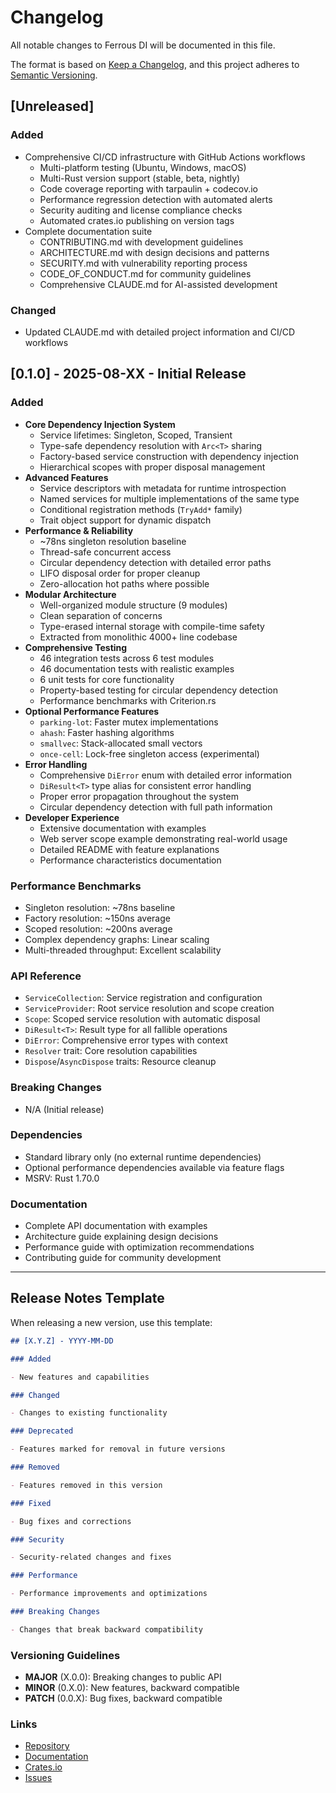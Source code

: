 # Changelog

All notable changes to Ferrous DI will be documented in this file.

The format is based on [Keep a Changelog](https://keepachangelog.com/en/1.0.0/),
and this project adheres to [Semantic Versioning](https://semver.org/spec/v2.0.0.html).

## [Unreleased]

### Added

- Comprehensive CI/CD infrastructure with GitHub Actions workflows
  - Multi-platform testing (Ubuntu, Windows, macOS)
  - Multi-Rust version support (stable, beta, nightly)
  - Code coverage reporting with tarpaulin + codecov.io
  - Performance regression detection with automated alerts
  - Security auditing and license compliance checks
  - Automated crates.io publishing on version tags
- Complete documentation suite
  - CONTRIBUTING.md with development guidelines
  - ARCHITECTURE.md with design decisions and patterns
  - SECURITY.md with vulnerability reporting process
  - CODE_OF_CONDUCT.md for community guidelines
  - Comprehensive CLAUDE.md for AI-assisted development

### Changed

- Updated CLAUDE.md with detailed project information and CI/CD workflows

## [0.1.0] - 2025-08-XX - Initial Release

### Added

- **Core Dependency Injection System**
  - Service lifetimes: Singleton, Scoped, Transient
  - Type-safe dependency resolution with `Arc<T>` sharing
  - Factory-based service construction with dependency injection
  - Hierarchical scopes with proper disposal management
- **Advanced Features**
  - Service descriptors with metadata for runtime introspection
  - Named services for multiple implementations of the same type
  - Conditional registration methods (`TryAdd*` family)
  - Trait object support for dynamic dispatch
- **Performance & Reliability**
  - ~78ns singleton resolution baseline
  - Thread-safe concurrent access
  - Circular dependency detection with detailed error paths
  - LIFO disposal order for proper cleanup
  - Zero-allocation hot paths where possible
- **Modular Architecture**
  - Well-organized module structure (9 modules)
  - Clean separation of concerns
  - Type-erased internal storage with compile-time safety
  - Extracted from monolithic 4000+ line codebase
- **Comprehensive Testing**
  - 46 integration tests across 6 test modules
  - 46 documentation tests with realistic examples
  - 6 unit tests for core functionality
  - Property-based testing for circular dependency detection
  - Performance benchmarks with Criterion.rs
- **Optional Performance Features**
  - `parking-lot`: Faster mutex implementations
  - `ahash`: Faster hashing algorithms
  - `smallvec`: Stack-allocated small vectors
  - `once-cell`: Lock-free singleton access (experimental)
- **Error Handling**
  - Comprehensive `DiError` enum with detailed error information
  - `DiResult<T>` type alias for consistent error handling
  - Proper error propagation throughout the system
  - Circular dependency detection with full path information
- **Developer Experience**
  - Extensive documentation with examples
  - Web server scope example demonstrating real-world usage
  - Detailed README with feature explanations
  - Performance characteristics documentation

### Performance Benchmarks

- Singleton resolution: ~78ns baseline
- Factory resolution: ~150ns average
- Scoped resolution: ~200ns average
- Complex dependency graphs: Linear scaling
- Multi-threaded throughput: Excellent scalability

### API Reference

- `ServiceCollection`: Service registration and configuration
- `ServiceProvider`: Root service resolution and scope creation
- `Scope`: Scoped service resolution with automatic disposal
- `DiResult<T>`: Result type for all fallible operations
- `DiError`: Comprehensive error types with context
- `Resolver` trait: Core resolution capabilities
- `Dispose`/`AsyncDispose` traits: Resource cleanup

### Breaking Changes

- N/A (Initial release)

### Dependencies

- Standard library only (no external runtime dependencies)
- Optional performance dependencies available via feature flags
- MSRV: Rust 1.70.0

### Documentation

- Complete API documentation with examples
- Architecture guide explaining design decisions
- Performance guide with optimization recommendations
- Contributing guide for community development

---

## Release Notes Template

When releasing a new version, use this template:

```markdown
## [X.Y.Z] - YYYY-MM-DD

### Added

- New features and capabilities

### Changed

- Changes to existing functionality

### Deprecated

- Features marked for removal in future versions

### Removed

- Features removed in this version

### Fixed

- Bug fixes and corrections

### Security

- Security-related changes and fixes

### Performance

- Performance improvements and optimizations

### Breaking Changes

- Changes that break backward compatibility
```

### Versioning Guidelines

- **MAJOR** (X.0.0): Breaking changes to public API
- **MINOR** (0.X.0): New features, backward compatible
- **PATCH** (0.0.X): Bug fixes, backward compatible

### Links

- [Repository](https://github.com/s1ntropy/ferrous-di)
- [Documentation](https://docs.rs/ferrous-di)
- [Crates.io](https://crates.io/crates/ferrous-di)
- [Issues](https://github.com/s1ntropy/ferrous-di/issues)
